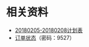 # 相关资料

* [20180205-20180208计划表](https://shimo.im/sheet/0DEhpIoUlqQwhx7M/)
* [订单状态](http://naotu.baidu.com/file/75892fc6b2b2e6ec734f5899529fbf40?token=2484405018d8ff1e)（密码：9527）



